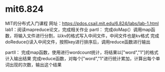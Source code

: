 # mit6.824
MIT的分布式入门课程
网址：https://pdos.csail.mit.edu/6.824/labs/lab-1.html 
lab1：阅读mapreduce论文，完成相关作业
partI：
完成doMap(）调用map函数，将输入文件进行分割，以kv的格式写入中间文件，中间文件也是kv格式
完成doReduce()读入中间文件，按照key进行排序后，调用reduce函数进行输出

partII：
完成map函数，使用进行wordcount统计，将结果以["word","1"]的格式计入输出结果
完成reduce函数，对每个["word","1"进行统计累加，计算出每个单词出现的次数，输出这个结果
